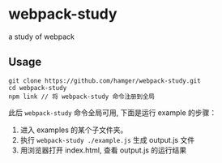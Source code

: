 # webpack-study

a study of webpack

## Usage

```
git clone https://github.com/hamger/webpack-study.git
cd webpack-study
npm link // 将 webpack-study 命令注册到全局
```

此后 `webpack-study` 命令全局可用, 下面是运行 example 的步骤：

1. 进入 examples 的某个子文件夹。
2. 执行 `webpack-study ./example.js` 生成 output.js 文件
3. 用浏览器打开 index.html, 查看 output.js 的运行结果
